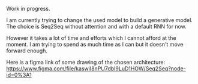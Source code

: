 Work in progress.


I am currently trying to change the used model to build a generative model.
The choice is Seq2Seq without attention and with a default RNN for now. 

However it takes a lot of time and efforts which I cannot afford at the moment.
I am trying to spend as much time as I can but it doesn't move forward enough.

Here is a figma link of some drawing of the chosen architecture: https://www.figma.com/file/kaswiI8nPU7dbI9LuD1HOW/Seq2Seq?node-id=0%3A1